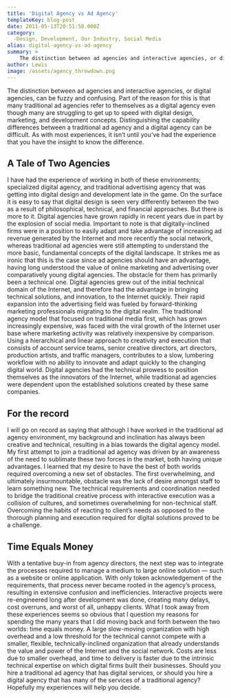 ```yaml
---
title: 'Digital Agency vs Ad Agency'
templateKey: blog-post
date: 2011-05-13T20:51:58.000Z
category: 
  -Design, Development, Our Industry, Social Media
alias: digital-agency-vs-ad-agency
summary: > 
  	The distinction between ad agencies and interactive agencies, or digital agencies, can be fuzzy and confusing. Part of the reason for this is that many traditional ad agencies refer to themselves as a digital agency even though many are struggling to get up to speed with digital design, marketing, and development concepts.
author: Lewis
image: /assets/agency_throwdown.png
---
```


The distinction between ad agencies and interactive agencies, or digital agencies, can be fuzzy and confusing. Part of the reason for this is that many traditional ad agencies refer to themselves as a digital agency even though many are struggling to get up to speed with digital design, marketing, and development concepts. Distinguishing the capability differences between a traditional ad agency and a digital agency can be difficult. As with most experiences, it isn’t until you’ve had the experience that you have the insight to know the difference.

A Tale of Two Agencies
----------------------

I have had the experience of working in both of these environments; specialized digital agency, and traditional advertising agency that was getting into digital design and development late in the game. On the surface it is easy to say that digital design is seen very differently between the two as a result of philosophical, technical, and financial approaches. But there is more to it. Digital agencies have grown rapidly in recent years due in part by the explosion of social media. Important to note is that digitally-inclined firms were in a position to easily adapt and take advantage of increasing ad revenue generated by the Internet and more recently the social network, whereas traditional ad agencies were still attempting to understand the more basic, fundamental concepts of the digital landscape. It strikes me as ironic that this is the case since ad agencies should have an advantage, having long understood the value of online marketing and advertising over comparatively young digital agencies. The obstacle for them has primarily been a technical one. Digital agencies grew out of the initial technical domain of the Internet, and therefore had the advantage in bringing technical solutions, and innovation, to the Internet quickly. Their rapid expansion into the advertising field was fueled by forward-thinking marketing professionals migrating to the digital realm. The traditional agency model that focused on traditional media first, which has grown increasingly expensive, was faced with the viral growth of the Internet user base where marketing activity was relatively inexpensive by comparison. Using a hierarchical and linear approach to creativity and execution that consists of account service teams, senior creative directors, art directors, production artists, and traffic managers, contributes to a slow, lumbering workflow with no ability to innovate and adapt quickly to the changing digital world. Digital agencies had the technical prowess to position themselves as the innovators of the Internet, while traditional ad agencies were dependent upon the established solutions created by these same companies.

For the record
--------------

I will go on record as saying that although I have worked in the traditional ad agency environment, my background and inclination has always been creative and technical, resulting in a bias towards the digital agency model. My first attempt to join a traditional ad agency was driven by an awareness of the need to sublimate these two forces in the market, both having unique advantages. I learned that my desire to have the best of both worlds required overcoming a new set of obstacles. The first overwhelming, and ultimately insurmountable, obstacle was the lack of desire amongst staff to learn something new. The technical requirements and coordination needed to bridge the traditional creative process with interactive execution was a collision of cultures, and sometimes overwhelming for non-technical staff. Overcoming the habits of reacting to client’s needs as opposed to the thorough planning and execution required for digital solutions proved to be a challenge.

Time Equals Money
-----------------

With a tentative buy-in from agency directors, the next step was to integrate the processes required to manage a medium to large online solution — such as a website or online application. With only token acknowledgement of the requirements, that process never became rooted in the agency’s process, resulting in extensive confusion and inefficiencies. Interactive projects were re-engineered long after development was done, creating many delays, cost overruns, and worst of all, unhappy clients. What I took away from these experiences seems so obvious that I question my reasons for spending the many years that I did moving back and forth between the two worlds: time equals money. A large slow-moving organization with high overhead and a low threshold for the technical cannot compete with a smaller, flexible, technically-inclined organization that already understands the value and power of the Internet and the social network. Costs are less due to smaller overhead, and time to delivery is faster due to the intrinsic technical expertise on which digital firms built their businesses. Should you hire a traditional ad agency that has digital services, or should you hire a digital agency that has many of the services of a traditional agency? Hopefully my experiences will help you decide.